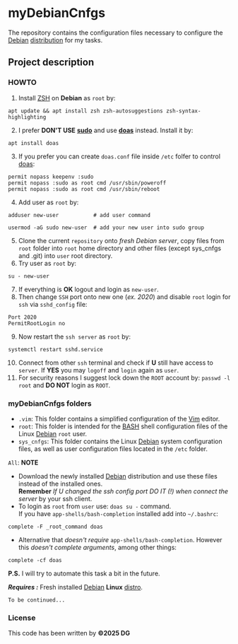 myDebianCnfgs
=============
The repository contains the configuration files necessary to configure the [Debian][debian] [distribution][distro] for my tasks.

Project description
-------------------

### HOWTO

1.  Install [ZSH][zsh] on **Debian** as `root` by:  
```
apt update && apt install zsh zsh-autosuggestions zsh-syntax-highlighting
```
2.  I prefer **DON'T USE** **[sudo][sudo]** and use **[doas][doas]** instead. Install it by:  
```
apt install doas
```
3.  If you prefer you can create `doas.conf` file inside `/etc` folfer to control [doas][doas]:  
```
permit nopass keepenv :sudo
permit nopass :sudo as root cmd /usr/sbin/poweroff
permit nopass :sudo as root cmd /usr/sbin/reboot
```
4.  Add user as `root` by:  
```
adduser new-user           # add user command
```
```
usermod -aG sudo new-user  # add your new user into sudo group
```
5.  Clone the current `repository` onto *fresh Debian server*, copy files from `root` folder into `root` home directory and other files (except sys_cnfgs and .git) into `user` root directory.  
6.  Try user as `root` by:  
```
su - new-user
```
7.  If everything is **OK** logout and login as `new-user`.  
8.  Then change `SSH` port onto new one (*ex. 2020*) and disable `root` login for `ssh` via `sshd_config` file:  
```
Port 2020
PermitRootLogin no
```
9.  Now restart the `ssh server` as `root` by:  
```
systemctl restart sshd.service
```
10.  Connect from other `ssh` terminal and check if **U** still have access to `server`. If **YES** you may `logoff` and `login` again as `user`.  
11. For security reasons I suggest lock down the `ROOT` account by: `passwd -l root` and **DO NOT** login as `ROOT`.

### myDebianCnfgs folders

* `.vim`: This folder contains a simplified configuration of the [Vim][vim] editor.  
* `root`: This folder is intended for the [BASH][bash] shell configuration files of the Linux [Debian][debian] `root` user.  
* `sys_cnfgs`: This folder contains the Linux [Debian][debian] system configuration files, as well as user configuration files located in the `/etc` folder.  

`All`: **NOTE**
* Download the newly installed [Debian][debian] distribution and use these files instead of the installed ones.  
**Remember** *If U changed the ssh config port DO IT (!) when connect the server* by your ssh client.
* To login as `root` from `user` use: `doas su -` command.  
If you have `app-shells/bash-completion` installed add into `~/.bashrc`:  
```
complete -F _root_command doas
```
* Alternative that *doesn't require* `app-shells/bash-completion`. However this *doesn't complete arguments*, among other things:  
```
complete -cf doas
```
**P.S.** I will try to automate this task a bit in the future.

***Requires :*** Fresh installed [Debian][debian] **Linux** [distro][distro].

`To be continued...`

### License

This code has been written by **©2025 DG**

[debian]:https://en.wikipedia.org/wiki/Debian
[bash]:https://en.wikipedia.org/wiki/Bash_(Unix_shell)
[zsh]:https://en.wikipedia.org/wiki/Z_shell
[distro]:https://en.wikipedia.org/wiki/Linux_distribution
[vim]:https://en.wikipedia.org/wiki/Vim_(text_editor)
[sudo]:https://en.wikipedia.org/wiki/Sudo
[doas]:https://wiki.gentoo.org/wiki/Doas
